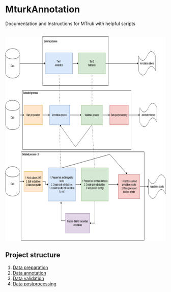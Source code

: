 # MturkAnnotation
Documentation and Instructions for MTruk with helpful scripts<br><br>

<img src="images/VisioProcess.png" height="640" width="800" title="Process diagram"/><br>

## Project structure

1. [Data preparation](https://github.com/ReconAI/MturkAnnotation/tree/master/0_Prepartion)
2. [Data annotation](https://github.com/ReconAI/MturkAnnotation/tree/master/1_Annotation)
3. [Data validation](https://github.com/ReconAI/MturkAnnotation/tree/master/2_Validation)
4. [Data postprocessing](https://github.com/ReconAI/MturkAnnotation/tree/master/3_Finalization)
